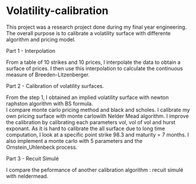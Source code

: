 # Volatility-calibration
This project was a research project done during my final year engineering. The overall purpose is to calibrate a volatility surface with differente algorithm and pricing model.


Part 1 - Interpolation

From a table of 10 strikes and 10 prices, I interpolate the data to obtain a surface of prices. 
I then use this interpolation to calculate the continuous measure of Breeden-Litzenberger.


Part 2 - Calibration of volatility surfaces.

From the step 1, I obtained an implied volatility surface with newton raphston algorithm with BS formula.  
I compare monte carlo pricing method and black and scholes. 
I calibrate my own pricing surface with monte carlowith Nelder Mead algorithm. 
I improve the calibration by calibrating each parameters vol, vol of vol and hurst exponant. 
As it is hard to calibrate the all surface due to long time computation, I look at a specific point strike 98.3 and maturity = 7 months. 
I also implement a monte carlo with 5 parameters and the Ornstein_Uhlenbeck process. 


Part 3 - Recuit Simulé

I compare the peformance of another calibration algorithm : recuit simulé with neldermead.
